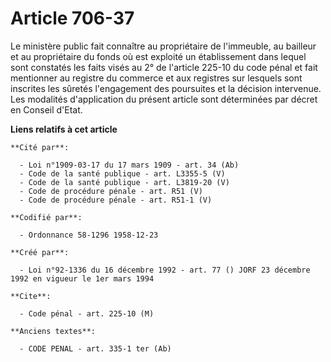 # Article 706-37

Le ministère public fait connaître au propriétaire de l'immeuble, au bailleur et au propriétaire du fonds où est exploité un
établissement dans lequel sont constatés les faits visés au 2° de l'article 225-10 du code pénal et fait mentionner au
registre du commerce et aux registres sur lesquels sont inscrites les sûretés l'engagement des poursuites et la décision
intervenue. Les modalités d'application du présent article sont déterminées par décret en Conseil d'Etat.

**Liens relatifs à cet article**

	**Cité par**:

	  - Loi n°1909-03-17 du 17 mars 1909 - art. 34 (Ab)
	  - Code de la santé publique - art. L3355-5 (V)
	  - Code de la santé publique - art. L3819-20 (V)
	  - Code de procédure pénale - art. R51 (V)
	  - Code de procédure pénale - art. R51-1 (V)

	**Codifié par**:

	  - Ordonnance 58-1296 1958-12-23

	**Créé par**:

	  - Loi n°92-1336 du 16 décembre 1992 - art. 77 () JORF 23 décembre 1992 en vigueur le 1er mars 1994

	**Cite**:

	  - Code pénal - art. 225-10 (M)

	**Anciens textes**:

	  - CODE PENAL - art. 335-1 ter (Ab)
